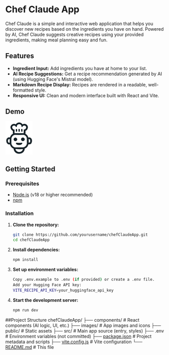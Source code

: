 # Chef Claude App

Chef Claude is a simple and interactive web application that helps you discover new recipes based on the ingredients you have on hand. Powered by AI, Chef Claude suggests creative recipes using your provided ingredients, making meal planning easy and fun.

## Features

- **Ingredient Input:** Add ingredients you have at home to your list.
- **AI Recipe Suggestions:** Get a recipe recommendation generated by AI (using Hugging Face's Mistral model).
- **Markdown Recipe Display:** Recipes are rendered in a readable, well-formatted style.
- **Responsive UI:** Clean and modern interface built with React and Vite.

## Demo

![Chef Claude Screenshot](images/chef-claude-icon.png)

## Getting Started

### Prerequisites

- [Node.js](https://nodejs.org/) (v18 or higher recommended)
- [npm](https://www.npmjs.com/)

### Installation

1. **Clone the repository:**
   ```sh
   git clone https://github.com/yourusername/chefClaudeApp.git
   cd chefClaudeApp

2. **Install dependencies:**
   ```sh
   npm install

3. **Set up environment variables:**
   ```sh
   Copy .env.example to .env (if provided) or create a .env file.
   Add your Hugging Face API key:
   VITE_RECIPE_API_KEY=your_huggingface_api_key

4. **Start the development server:**
   ```sh
   npm run dev

##Project Structure
chefClaudeApp/
├── components/         # React components (AI logic, UI, etc.)
├── images/             # App images and icons
├── public/             # Static assets
├── src/                # Main app source (entry, styles)
├── .env                # Environment variables (not committed)
├── [package.json](http://_vscodecontentref_/0)        # Project metadata and scripts
├── [vite.config.js](http://_vscodecontentref_/1)      # Vite configuration
└── [README.md](http://_vscodecontentref_/2)           # This file
